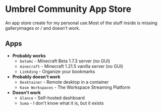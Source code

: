 # Umbrel Community App Store
An app store create for my personal use.Most of the
stuff inside is missing galleryimages or / and doesn't work.

## Apps
- **Probably works**
  - ``betamc`` - Minecraft Beta 1.7.3 server (no GUI)
  - ``minecraft`` - Minecraft 1.21.5 vanilla server (no GUI)
  - ``Linkding`` - Organize your bookmarks
- **Probably doesn't work**
  - ``Desktainer`` - Remote desktop in a container
  - ``Kasm Workspaces`` - The Workspace Streaming Platform
- **Doesn't work**
  - ``Glance`` - Self-hosted dashboard
  - ``Suma`` - I don't know what it is, but it exists
